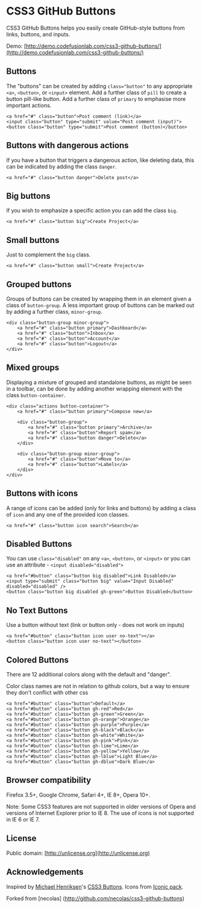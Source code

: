 # CSS3 GitHub Buttons #

CSS3 GitHub Buttons helps you easily create GitHub-style buttons from links, buttons, and inputs.

Demo: [http://demo.codefusionlab.com/css3-github-buttons/](http://demo.codefusionlab.com/css3-github-buttons/)

## Buttons ##

The "buttons" can be created by adding `class="button"` to any appropriate `<a>`, `<button>`, or `<input>` element. Add a further class of `pill` to create a button pill-like button. Add a further class of `primary` to emphasise more important actions.

    <a href="#" class="button">Post comment (link)</a>
    <input class="button" type="submit" value="Post comment (input)">
    <button class="button" type="submit">Post comment (button)</button>

## Buttons with dangerous actions ##

If you have a button that triggers a dangerous action, like deleting data, this can be indicated by adding the class `danger`.

    <a href="#" class="button danger">Delete post</a>

## Big buttons ##

If you wish to emphasize a specific action you can add the class `big`.

    <a href="#" class="button big">Create Project</a>

## Small buttons ##

Just to complement the `big` class.

    <a href="#" class="button small">Create Project</a>

## Grouped buttons ##

Groups of buttons can be created by wrapping them in an element given a class of `button-group`. A less important group of buttons can be marked out by adding a further class, `minor-group`.

    <div class="button-group minor-group">
        <a href="#" class="button primary">Dashboard</a>
        <a href="#" class="button">Inbox</a>
        <a href="#" class="button">Account</a>
        <a href="#" class="button">Logout</a>
    </div>

## Mixed groups ##

Displaying a mixture of grouped and standalone buttons, as might be seen in a toolbar, can be done by adding another wrapping element with the class `button-container`.

    <div class="actions button-container">
        <a href="#" class="button primary">Compose new</a>

        <div class="button-group">
            <a href="#" class="button primary">Archive</a>
            <a href="#" class="button">Report spam</a>
            <a href="#" class="button danger">Delete</a>
        </div>

        <div class="button-group minor-group">
            <a href="#" class="button">Move to</a>
            <a href="#" class="button">Labels</a>
        </div>
    </div>

## Buttons with icons ##

A range of icons can be added (only for links and buttons) by adding a class of `icon` and any one of the provided icon classes.

    <a href="#" class="button icon search">Search</a>

## Disabled Buttons ##

You can use  `class="disabled"` on any `<a>`, `<button>`, or `<input>` or you can use an attribute - `<input disabled="disabled">`

    <a href="#button" class="button big disabled">Link Disabled</a>
	<input type="submit" class="button big" value="Input Disabled" disabled="disabled" />
	<button class="button big disabled gh-green">Button Disabled</button>

## No Text Buttons ##

Use a button without text (link or button only - does not work on inputs)

    <a href="#button" class="button icon user no-text"></a>
    <button class="button icon user no-text"></button>


## Colored Buttons ##

There are 12 additional colors along with the default and "danger".

Color class names are not in relation to github colors, but a way to ensure they don't conflict with other css

    <a href="#button" class="button">Default</a>
	<a href="#button" class="button gh-red">Red</a>
	<a href="#button" class="button gh-green">Green</a>
	<a href="#button" class="button gh-orange">Orange</a>
	<a href="#button" class="button gh-purple">Purple</a>
	<a href="#button" class="button gh-black">Black</a>
	<a href="#button" class="button gh-white">White</a>
	<a href="#button" class="button gh-pink">Pink</a>
	<a href="#button" class="button gh-lime">Lime</a>
	<a href="#button" class="button gh-yellow">Yellow</a>
	<a href="#button" class="button gh-lblue">Light Blue</a>
	<a href="#button" class="button gh-dblue">Dark Blue</a>

## Browser compatibility ##

Firefox 3.5+, Google Chrome, Safari 4+, IE 8+, Opera 10+.

Note: Some CSS3 features are not supported in older versions of Opera and versions of Internet Explorer prior to IE 8. The use of icons is not supported in IE 6 or IE 7.

## License ##

Public domain: [http://unlicense.org](http://unlicense.org)

## Acknowledgements ##

Inspired by [Michael Henriksen](http://michaelhenriksen.dk)'s [CSS3 Buttons](http://github.com/michenriksen/css3buttons). Icons from [Iconic pack](http://somerandomdude.com/projects/iconic/).

Forked from [necolas] (http://github.com/necolas/css3-github-buttons)